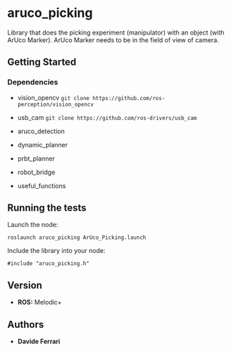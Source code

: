 
# aruco_picking

Library that does the picking experiment (manipulator) with an object (with ArUco Marker).
ArUco Marker needs to be in the field of view of camera.

## Getting Started

### Dependencies

 * vision_opencv
 ```git clone https://github.com/ros-perception/vision_opencv```
 * usb_cam
  ```git clone https://github.com/ros-drivers/usb_cam```
 
 * aruco_detection
 
 * dynamic_planner
 * prbt_planner
 * robot_bridge
 * useful_functions

## Running the tests

Launch the node:

```roslaunch aruco_picking ArUco_Picking.launch```

Include the library into your node:

```#include "aruco_picking.h"```

## Version

* **ROS:** Melodic+

## Authors

* **Davide Ferrari**

